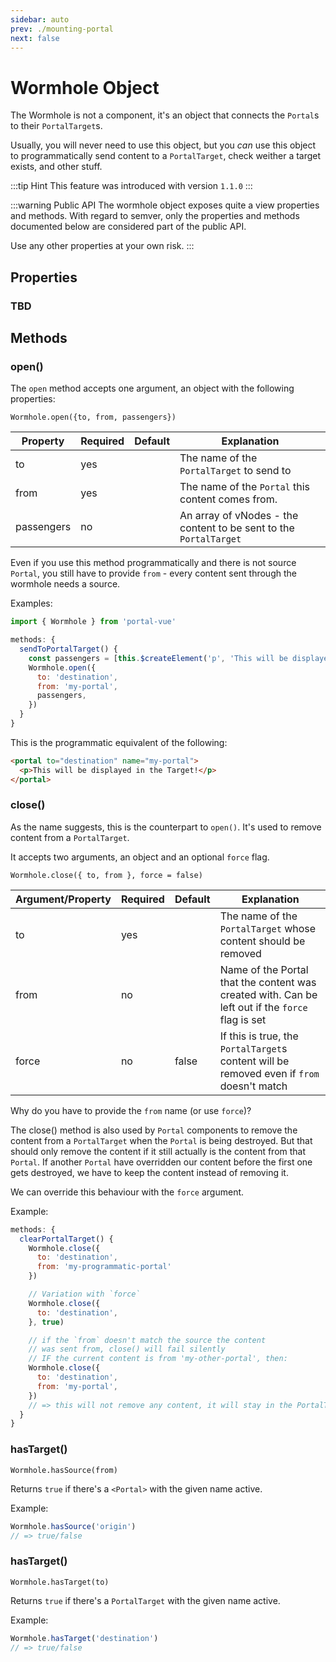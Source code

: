 ```yaml
---
sidebar: auto
prev: ./mounting-portal
next: false
---
```


# Wormhole Object

The Wormhole is not a component, it's an object that connects the `Portal`s to their `PortalTarget`s.

Usually, you will never need to use this object, but you _can_ use this object to programmatically send content to a `PortalTarget`, check weither a target exists, and other stuff.

:::tip Hint
This feature was introduced with version `1.1.0`
:::

:::warning Public API
The wormhole object exposes quite a view properties and methods. With regard to semver, only the properties and methods documented below are considered part of the public API.

Use any other properties at your own risk.
:::

## Properties

### TBD

## Methods

### open()

The `open` method accepts one argument, an object with the following properties:

`Wormhole.open({to, from, passengers})`

| Property   | Required | Default | Explanation                                                       |
| ---------- | -------- | ------- | ----------------------------------------------------------------- |
| to         | yes      |         | The name of the `PortalTarget` to send to                         |
| from       | yes      |         | The name of the `Portal` this content comes from.                 |
| passengers | no       |         | An array of vNodes - the content to be sent to the `PortalTarget` |

Even if you use this method programmatically and there is not source `Portal`, you still have to provide `from` - every content sent through the wormhole needs a source.

Examples:

```javascript
import { Wormhole } from 'portal-vue'

methods: {
  sendToPortalTarget() {
    const passengers = [this.$createElement('p', 'This will be displayed in the Target!')]
    Wormhole.open({
      to: 'destination',
      from: 'my-portal',
      passengers,
    })
  }
}
```

This is the programmatic equivalent of the following:

```html
<portal to="destination" name="my-portal">
  <p>This will be displayed in the Target!</p>
</portal>
```

### close()

As the name suggests, this is the counterpart to `open()`. It's used to remove content from a `PortalTarget`.

It accepts two arguments, an object and an optional `force` flag.

`Wormhole.close({ to, from }, force = false)`

| Argument/Property | Required | Default | Explanation                                                                                      |
| ----------------- | -------- | ------- | ------------------------------------------------------------------------------------------------ |
| to                | yes      |         | The name of the `PortalTarget` whose content should be removed                                   |
| from              | no       |         | Name of the Portal that the content was created with. Can be left out if the `force` flag is set |
| force             | no       | false   | If this is true, the `PortalTarget`s content will be removed even if `from` doesn't match        |

Why do you have to provide the `from` name (or use `force`)?

The close() method is also used by `Portal` components to remove the content from a `PortalTarget` when the `Portal` is being destroyed. But that should only remove the content if it still actually is the content from that `Portal`. If another `Portal` have overridden our content before the first one gets destroyed, we have to keep the content instead of removing it.

We can override this behaviour with the `force` argument.

Example:

```javascript
methods: {
  clearPortalTarget() {
    Wormhole.close({
      to: 'destination',
      from: 'my-programmatic-portal'
    })

    // Variation with `force`
    Wormhole.close({
      to: 'destination',
    }, true)

    // if the `from` doesn't match the source the content
    // was sent from, close() will fail silently
    // IF the current content is from 'my-other-portal', then:
    Wormhole.close({
      to: 'destination',
      from: 'my-portal',
    })
    // => this will not remove any content, it will stay in the PortalTarget
  }
}
```

### hasTarget() <Badge text="2.0.0+"/>

`Wormhole.hasSource(from)`

Returns `true` if there's a `<Portal>` with the given name active.

Example:

```javascript
Wormhole.hasSource('origin')
// => true/false
```

### hasTarget() <Badge text="changed in 2.0.0" type=Warning>

`Wormhole.hasTarget(to)`

Returns `true` if there's a `PortalTarget` with the given name active.

Example:

```javascript
Wormhole.hasTarget('destination')
// => true/false
```
